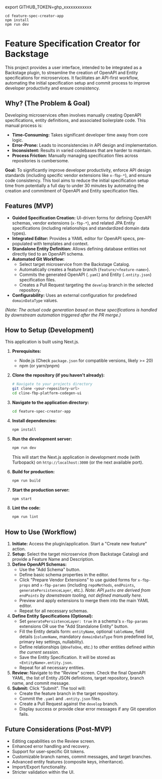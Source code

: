 export GITHUB_TOKEN=ghp_xxxxxxxxxxxx

```
cd feature-spec-creator-app
npm install
npm run dev
```


# Feature Specification Creator for Backstage

This project provides a user interface, intended to be integrated as a Backstage plugin, to streamline the creation of OpenAPI and Entity specifications for microservices. It facilitates an API-first workflow, automating the initial specification setup and commit process to improve developer productivity and ensure consistency.

## Why? (The Problem & Goal)

Developing microservices often involves manually creating OpenAPI specifications, entity definitions, and associated boilerplate code. This manual process is:

*   **Time-Consuming:** Takes significant developer time away from core logic.
*   **Error-Prone:** Leads to inconsistencies in API design and implementation.
*   **Inconsistent:** Results in varied codebases that are harder to maintain.
*   **Process Friction:** Manually managing specification files across repositories is cumbersome.

**Goal:** To significantly improve developer productivity, enforce API design standards (including specific vendor extensions like `x-fbp-*`), and ensure code consistency. This tool aims to reduce the initial specification setup time from potentially a full day to under 30 minutes by automating the creation and commitment of OpenAPI and Entity specification files.

## Features (MVP)

*   **Guided Specification Creation:** UI-driven forms for defining OpenAPI schemas, vendor extensions (`x-fbp-*`), and related JPA Entity specifications (including relationships and standardized domain data types).
*   **Integrated Editor:** Provides a YAML editor for OpenAPI specs, pre-populated with templates and context.
*   **Standalone Entity Definition:** Allows defining database entities not directly tied to an OpenAPI schema.
*   **Automated Git Workflow:**
    *   Select target microservice from the Backstage Catalog.
    *   Automatically creates a feature branch (`feature/<feature-name>`).
    *   Commits the generated OpenAPI (`.yaml`) and Entity (`.entity.json`) specification files.
    *   Creates a Pull Request targeting the `develop` branch in the selected repository.
*   **Configurability:** Uses an external configuration for predefined `domainDataType` values.

*(Note: The actual code generation based on these specifications is handled by downstream automation triggered after the PR merge.)*

## How to Setup (Development)

This application is built using Next.js.

1.  **Prerequisites:**
    *   Node.js (Check `package.json` for compatible versions, likely >= 20)
    *   npm (or yarn/pnpm)

2.  **Clone the repository (if you haven't already):**
    ```bash
    # Navigate to your projects directory
    git clone <your-repository-url>
    cd cline-fbp-platform-codegen-ui
    ```

3.  **Navigate to the application directory:**
    ```bash
    cd feature-spec-creator-app
    ```

4.  **Install dependencies:**
    ```bash
    npm install
    ```

5.  **Run the development server:**
    ```bash
    npm run dev
    ```
    This will start the Next.js application in development mode (with Turbopack) on `http://localhost:3000` (or the next available port).

6.  **Build for production:**
    ```bash
    npm run build
    ```

7.  **Start the production server:**
    ```bash
    npm start
    ```

8.  **Lint the code:**
    ```bash
    npm run lint
    ```

## How to Use (Workflow)

1.  **Initiate:** Access the plugin/application. Start a "Create new feature" action.
2.  **Setup:** Select the target microservice (from Backstage Catalog) and provide a Feature Name and Description.
3.  **Define OpenAPI Schemas:**
    *   Use the "Add Schema" button.
    *   Define basic schema properties in the editor.
    *   Click "Prepare Vendor Extensions" to use guided forms for `x-fbp-props` and `x-fbp-params` (including `repoMethods`, `endPoints`, `generatePersistenceLayer`, etc.). *Note: API `paths` are derived from `endPoints` by downstream tooling, not defined manually here.*
    *   Preview and apply extensions to merge them into the main YAML editor.
    *   Repeat for all necessary schemas.
4.  **Define Entity Specifications (Optional):**
    *   Set `generatePersistenceLayer: true` in a schema's `x-fbp-params` extensions OR use the "Add Standalone Entity" button.
    *   Fill the Entity details form: `entityName`, optional `tableName`, field details (`columnName`, mandatory `domainDataType` from predefined list, primary key settings, nullability).
    *   Define relationships (`@OneToOne`, etc.) to other entities defined *within the current session*.
    *   Save the Entity Specification. It will be stored as `<EntityName>.entity.json`.
    *   Repeat for all necessary entities.
5.  **Review:** Navigate to the "Review" screen. Check the final OpenAPI YAML, the list of Entity JSON definitions, target repository, branch name, and commit message.
6.  **Submit:** Click "Submit". The tool will:
    *   Create the feature branch in the target repository.
    *   Commit the `.yaml` and `.entity.json` files.
    *   Create a Pull Request against the `develop` branch.
    *   Display success or provide clear error messages if any Git operation fails.

## Future Considerations (Post-MVP)

*   Editing capabilities on the Review screen.
*   Enhanced error handling and recovery.
*   Support for user-specific Git tokens.
*   Customizable branch names, commit messages, and target branches.
*   Advanced entity features (composite keys, inheritance).
*   Import/Export functionality.
*   Stricter validation within the UI.
